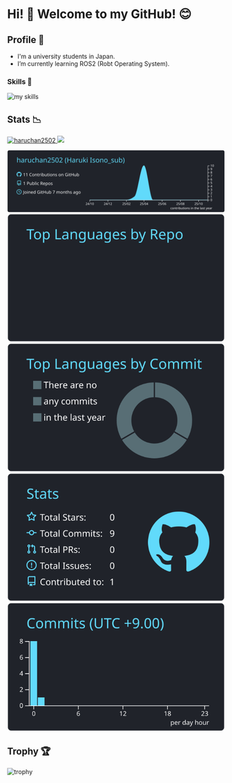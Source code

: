 <!-- あいさつ -->
# Hi! :wave: Welcome to my GitHub! 😊

<!-- プロフィール -->
## Profile 📝

- I'm a university students in Japan.
- I’m currently learning ROS2 (Robt Operating System).


<!-- Skills -->
### Skills 🌱
<img alt="my skills" src="https://skillicons.dev/icons?theme=dark&perline=7&i=windows,cpp,python,git,github,ubuntu,vscode,visualstudio,androidstudio,azure,matlab" />

## Stats :chart_with_downwards_trend:
<!--Profile Views-->
<p align="lsft">
  <a href="https://github.com/haruchan2502/haruchan2502/">
    <img src="https://komarev.com/ghpvc/?username=haruchan2502" alt="haruchan2502" />
  </a>
<!--Followers-->
  <a href="https://github.com/haruchan2502">
    <img height="20" src="https://img.shields.io/github/followers/haruchan2502?label=follow&logo=github&style=flat" />
  </a>
</p>
<!--Commit Status-->

[![](https://raw.githubusercontent.com/haruchan2502/haruchan2502/main/profile-summary-card-output/react/0-profile-details.svg)](https://github.com/vn7n24fzkq/github-profile-summary-cards)
[![](https://raw.githubusercontent.com/haruchan2502/haruchan2502/main/profile-summary-card-output/react/1-repos-per-language.svg)](https://github.com/vn7n24fzkq/github-profile-summary-cards) [![](https://raw.githubusercontent.com/haruchan2502/haruchan2502/main/profile-summary-card-output/react/2-most-commit-language.svg)](https://github.com/vn7n24fzkq/github-profile-summary-cards)
[![](https://raw.githubusercontent.com/haruchan2502/haruchan2502/main/profile-summary-card-output/react/3-stats.svg)](https://github.com/vn7n24fzkq/github-profile-summary-cards) [![](https://raw.githubusercontent.com/haruchan2502/haruchan2502/main/profile-summary-card-output/react/4-productive-time.svg)](https://github.com/vn7n24fzkq/github-profile-summary-cards)

<!--トロフィー-->
## Trophy :trophy:
![trophy](https://github-profile-trophy.vercel.app/?username=haruchan2502&theme=onestar)
